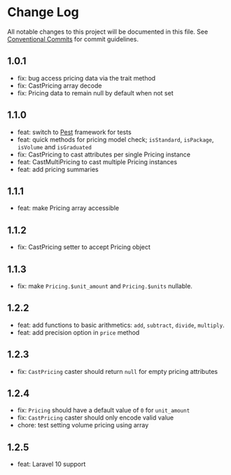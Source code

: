 # Change Log

All notable changes to this project will be documented in this file.
See [Conventional Commits](https://conventionalcommits.org) for commit guidelines.

## 1.0.1

- fix: bug access pricing data via the trait method
- fix: CastPricing array decode
- fix: Pricing data to remain null by default when not set

## 1.1.0

- feat: switch to [Pest](https://pestphp.com/docs/plugins/laravel) framework for tests
- feat: quick methods for pricing model check; `isStandard`, `isPackage`, `isVolume` and `isGraduated`
- fix: CastPricing to cast attributes per single Pricing instance
- feat: CastMultiPricing to cast multiple Pricing instances
- feat: add pricing summaries

## 1.1.1

- feat: make Pricing array accessible

## 1.1.2

- fix: CastPricing setter to accept Pricing object

## 1.1.3

- fix: make `Pricing.$unit_amount` and `Pricing.$units` nullable.

## 1.2.2

- feat: add functions to basic arithmetics: `add`, `subtract`, `divide`, `multiply`.
- feat: add precision option in `price` method

## 1.2.3

- fix: `CastPricing` caster should return `null` for empty pricing attributes

## 1.2.4

- fix: `Pricing` should have a default value of `0` for `unit_amount`
- fix: `CastPricing` caster should only encode valid value
- chore: test setting volume pricing using array

## 1.2.5

- feat: Laravel 10 support
